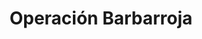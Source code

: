 ﻿---
title: "Operación Barbarroja"
permalink: periodes_486.html
layout: periode
dataInici: 1941-06-22
dataFi: 1941-12-05
sidebar: periodes
pares:
  - 351:
    title: "Gran Guerra Patria"
    dataInici: "(1941-06-22)"
    dataFi: "(1945-05-07)"

fills:
  - 487:
    title: "Grupo de Ejércitos Sur"
    dataInici: "(1941-06-22)"
    dataFi: "(1941-12-05)"

  - 1001:
    title: "Grupo de Ejércitos Norte"
    dataInici: "(1941-06-22)"
    dataFi: "(1941-12-05)"

  - 852:
    title: "Batalla de Smolensk"
    dataInici: "(1941-07-08)"
    dataFi: "(1941-07-31)"

  - 853:
    title: "Batalla de Kiev"
    dataInici: "(1941-08-23)"
    dataFi: "(1941-09-26)"

jocsPrincipals:
  - title: "Defiant Russia"
    bggId: 11695
    dataInici: 
    dataFi: 

jocsEscenaris:
  - title: "Conflict of Heroes: ¡El oso despierta!"
    bggId: 132028
    dataInici: 
    dataFi: 

  - title: "Conflict of Heroes: Awakening the Bear! – Russia 1941-42"
    bggId: 24800
    dataInici: 
    dataFi: 

  - title: "Army Group Center: June 22-28, 1941"
    bggId: 4012
    dataInici: 1941-06-22
    dataFi: 1941-06-28

  - title: "The Arduous Beginning"
    bggId: 54457
    dataInici: 1941-06
    dataFi: 1941-08

jocsEpoca:
jocsEpocaEscenaris:
  - title: "Combat Commander: Europa"
    bggId: 21050
    escenari: "3 - Bonfire of the NKVD"
    dataInici: 1941-06-24
    dataFi: 

---

